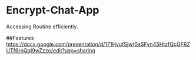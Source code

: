 # Encrypt-Chat-App
Accessing Routine efficiently.

##Features 
https://docs.google.com/presentation/d/171HvufSjwr0aSFvn4SHtzfQcGFRZUTf6rnQqI9wZzzo/edit?usp=sharing
